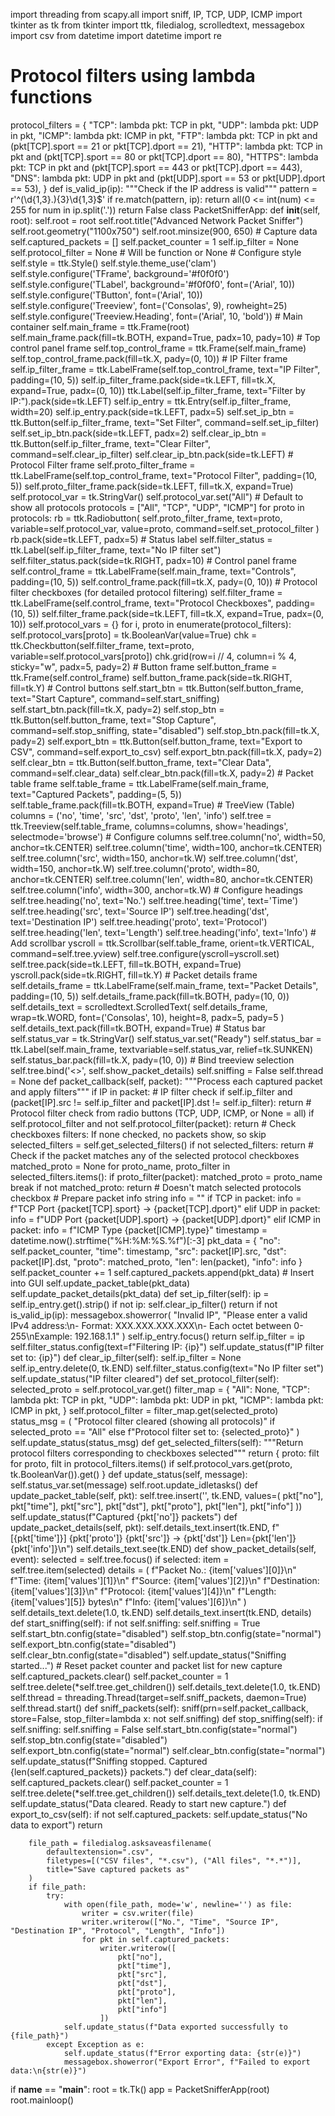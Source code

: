 import threading
from scapy.all import sniff, IP, TCP, UDP, ICMP
import tkinter as tk
from tkinter import ttk, filedialog, scrolledtext, messagebox
import csv
from datetime import datetime
import re
# Protocol filters using lambda functions
protocol_filters = {
    "TCP": lambda pkt: TCP in pkt,
    "UDP": lambda pkt: UDP in pkt,
    "ICMP": lambda pkt: ICMP in pkt,
    "FTP": lambda pkt: TCP in pkt and (pkt[TCP].sport == 21 or pkt[TCP].dport == 21),
    "HTTP": lambda pkt: TCP in pkt and (pkt[TCP].sport == 80 or pkt[TCP].dport == 80),
    "HTTPS": lambda pkt: TCP in pkt and (pkt[TCP].sport == 443 or pkt[TCP].dport == 443),
    "DNS": lambda pkt: UDP in pkt and (pkt[UDP].sport == 53 or pkt[UDP].dport == 53),
}
def is_valid_ip(ip):
    """Check if the IP address is valid"""
    pattern = r'^(\d{1,3}\.){3}\d{1,3}$'
    if re.match(pattern, ip):
        return all(0 <= int(num) <= 255 for num in ip.split('.'))
    return False
class PacketSnifferApp:
    def __init__(self, root):
        self.root = root
        self.root.title("Advanced Network Packet Sniffer")
        self.root.geometry("1100x750")
        self.root.minsize(900, 650)
        # Capture data
        self.captured_packets = []
        self.packet_counter = 1
        self.ip_filter = None
        self.protocol_filter = None  # Will be function or None
        # Configure style
        self.style = ttk.Style()
        self.style.theme_use('clam')
        self.style.configure('TFrame', background='#f0f0f0')
        self.style.configure('TLabel', background='#f0f0f0', font=('Arial', 10))
        self.style.configure('TButton', font=('Arial', 10))
        self.style.configure('Treeview', font=('Consolas', 9), rowheight=25)
        self.style.configure('Treeview.Heading', font=('Arial', 10, 'bold'))
        # Main container
        self.main_frame = ttk.Frame(root)
        self.main_frame.pack(fill=tk.BOTH, expand=True, padx=10, pady=10)
        # Top control panel frame
        self.top_control_frame = ttk.Frame(self.main_frame)
        self.top_control_frame.pack(fill=tk.X, pady=(0, 10))
        # IP Filter frame
        self.ip_filter_frame = ttk.LabelFrame(self.top_control_frame, text="IP Filter", padding=(10, 5))
        self.ip_filter_frame.pack(side=tk.LEFT, fill=tk.X, expand=True, padx=(0, 10))
        ttk.Label(self.ip_filter_frame, text="Filter by IP:").pack(side=tk.LEFT)
        self.ip_entry = ttk.Entry(self.ip_filter_frame, width=20)
        self.ip_entry.pack(side=tk.LEFT, padx=5)
        self.set_ip_btn = ttk.Button(self.ip_filter_frame, text="Set Filter", command=self.set_ip_filter)
        self.set_ip_btn.pack(side=tk.LEFT, padx=2)
        self.clear_ip_btn = ttk.Button(self.ip_filter_frame, text="Clear Filter", command=self.clear_ip_filter)
        self.clear_ip_btn.pack(side=tk.LEFT)
        # Protocol Filter frame
        self.proto_filter_frame = ttk.LabelFrame(self.top_control_frame, text="Protocol Filter", padding=(10, 5))
        self.proto_filter_frame.pack(side=tk.LEFT, fill=tk.X, expand=True)
        self.protocol_var = tk.StringVar()
        self.protocol_var.set("All")  # Default to show all protocols
        protocols = ["All", "TCP", "UDP", "ICMP"]
        for proto in protocols:
            rb = ttk.Radiobutton(
                self.proto_filter_frame,
                text=proto,
                variable=self.protocol_var,
                value=proto,
                command=self.set_protocol_filter
            )
            rb.pack(side=tk.LEFT, padx=5)
        # Status label
        self.filter_status = ttk.Label(self.ip_filter_frame, text="No IP filter set")
        self.filter_status.pack(side=tk.RIGHT, padx=10)
        # Control panel frame
        self.control_frame = ttk.LabelFrame(self.main_frame, text="Controls", padding=(10, 5))
        self.control_frame.pack(fill=tk.X, pady=(0, 10))
        # Protocol filter checkboxes (for detailed protocol filtering)
        self.filter_frame = ttk.LabelFrame(self.control_frame, text="Protocol Checkboxes", padding=(10, 5))
        self.filter_frame.pack(side=tk.LEFT, fill=tk.X, expand=True, padx=(0, 10))
        self.protocol_vars = {}
        for i, proto in enumerate(protocol_filters):
            self.protocol_vars[proto] = tk.BooleanVar(value=True)
            chk = ttk.Checkbutton(self.filter_frame, text=proto, variable=self.protocol_vars[proto])
            chk.grid(row=i // 4, column=i % 4, sticky="w", padx=5, pady=2)
        # Button frame
        self.button_frame = ttk.Frame(self.control_frame)
        self.button_frame.pack(side=tk.RIGHT, fill=tk.Y)
        # Control buttons
        self.start_btn = ttk.Button(self.button_frame, text="Start Capture", command=self.start_sniffing)
        self.start_btn.pack(fill=tk.X, pady=2)
        self.stop_btn = ttk.Button(self.button_frame, text="Stop Capture", command=self.stop_sniffing, state="disabled")
        self.stop_btn.pack(fill=tk.X, pady=2)
        self.export_btn = ttk.Button(self.button_frame, text="Export to CSV", command=self.export_to_csv)
        self.export_btn.pack(fill=tk.X, pady=2)
        self.clear_btn = ttk.Button(self.button_frame, text="Clear Data", command=self.clear_data)
        self.clear_btn.pack(fill=tk.X, pady=2)
        # Packet table frame
        self.table_frame = ttk.LabelFrame(self.main_frame, text="Captured Packets", padding=(5, 5))
        self.table_frame.pack(fill=tk.BOTH, expand=True)
        # TreeView (Table)
        columns = ('no', 'time', 'src', 'dst', 'proto', 'len', 'info')
        self.tree = ttk.Treeview(self.table_frame, columns=columns, show='headings', selectmode='browse')
        # Configure columns
        self.tree.column('no', width=50, anchor=tk.CENTER)
        self.tree.column('time', width=100, anchor=tk.CENTER)
        self.tree.column('src', width=150, anchor=tk.W)
        self.tree.column('dst', width=150, anchor=tk.W)
        self.tree.column('proto', width=80, anchor=tk.CENTER)
        self.tree.column('len', width=80, anchor=tk.CENTER)
        self.tree.column('info', width=300, anchor=tk.W)
        # Configure headings
        self.tree.heading('no', text='No.')
        self.tree.heading('time', text='Time')
        self.tree.heading('src', text='Source IP')
        self.tree.heading('dst', text='Destination IP')
        self.tree.heading('proto', text='Protocol')
        self.tree.heading('len', text='Length')
        self.tree.heading('info', text='Info')
        # Add scrollbar
        yscroll = ttk.Scrollbar(self.table_frame, orient=tk.VERTICAL, command=self.tree.yview)
        self.tree.configure(yscroll=yscroll.set)
        self.tree.pack(side=tk.LEFT, fill=tk.BOTH, expand=True)
        yscroll.pack(side=tk.RIGHT, fill=tk.Y)
        # Packet details frame
        self.details_frame = ttk.LabelFrame(self.main_frame, text="Packet Details", padding=(10, 5))
        self.details_frame.pack(fill=tk.BOTH, pady=(10, 0))
        self.details_text = scrolledtext.ScrolledText(
            self.details_frame,
            wrap=tk.WORD,
            font=('Consolas', 10),
            height=8,
            padx=5,
            pady=5
        )
        self.details_text.pack(fill=tk.BOTH, expand=True)
        # Status bar
        self.status_var = tk.StringVar()
        self.status_var.set("Ready")
        self.status_bar = ttk.Label(self.main_frame, textvariable=self.status_var, relief=tk.SUNKEN)
        self.status_bar.pack(fill=tk.X, pady=(10, 0))
        # Bind treeview selection
        self.tree.bind('<<TreeviewSelect>>', self.show_packet_details)
        self.sniffing = False
        self.thread = None
    def packet_callback(self, packet):
        """Process each captured packet and apply filters"""
        if IP in packet:
            # IP filter check
            if self.ip_filter and (packet[IP].src != self.ip_filter and packet[IP].dst != self.ip_filter):
                return
            # Protocol filter check from radio buttons (TCP, UDP, ICMP, or None = all)
            if self.protocol_filter and not self.protocol_filter(packet):
                return
            # Check checkboxes filters: If none checked, no packets show, so skip
            selected_filters = self.get_selected_filters()
            if not selected_filters:
                return
            # Check if the packet matches any of the selected protocol checkboxes
            matched_proto = None
            for proto_name, proto_filter in selected_filters.items():
                if proto_filter(packet):
                    matched_proto = proto_name
                    break
            if not matched_proto:
                return  # Doesn't match selected protocols checkbox
            # Prepare packet info string
            info = ""
            if TCP in packet:
                info = f"TCP Port {packet[TCP].sport} → {packet[TCP].dport}"
            elif UDP in packet:
                info = f"UDP Port {packet[UDP].sport} → {packet[UDP].dport}"
            elif ICMP in packet:
                info = f"ICMP Type {packet[ICMP].type}"
            timestamp = datetime.now().strftime("%H:%M:%S.%f")[:-3]
            pkt_data = {
                "no": self.packet_counter,
                "time": timestamp,
                "src": packet[IP].src,
                "dst": packet[IP].dst,
                "proto": matched_proto,
                "len": len(packet),
                "info": info
            }
            self.packet_counter += 1
            self.captured_packets.append(pkt_data)
            # Insert into GUI
            self.update_packet_table(pkt_data)
            self.update_packet_details(pkt_data)
    def set_ip_filter(self):
        ip = self.ip_entry.get().strip()
        if not ip:
            self.clear_ip_filter()
            return
        if not is_valid_ip(ip):
            messagebox.showerror(
                "Invalid IP",
                "Please enter a valid IPv4 address:\n- Format: XXX.XXX.XXX.XXX\n- Each octet between 0-255\nExample: 192.168.1.1"
            )
            self.ip_entry.focus()
            return
        self.ip_filter = ip
        self.filter_status.config(text=f"Filtering IP: {ip}")
        self.update_status(f"IP filter set to: {ip}")
    def clear_ip_filter(self):
        self.ip_filter = None
        self.ip_entry.delete(0, tk.END)
        self.filter_status.config(text="No IP filter set")
        self.update_status("IP filter cleared")
    def set_protocol_filter(self):
        selected_proto = self.protocol_var.get()
        filter_map = {
            "All": None,
            "TCP": lambda pkt: TCP in pkt,
            "UDP": lambda pkt: UDP in pkt,
            "ICMP": lambda pkt: ICMP in pkt,
        }
        self.protocol_filter = filter_map.get(selected_proto)
        status_msg = (
            "Protocol filter cleared (showing all protocols)"
            if selected_proto == "All"
            else f"Protocol filter set to: {selected_proto}"
        )
        self.update_status(status_msg)
    def get_selected_filters(self):
        """Return protocol filters corresponding to checkboxes selected"""
        return {
            proto: filt
            for proto, filt in protocol_filters.items()
            if self.protocol_vars.get(proto, tk.BooleanVar()).get()
        }
    def update_status(self, message):
        self.status_var.set(message)
        self.root.update_idletasks()
    def update_packet_table(self, pkt):
        self.tree.insert('', tk.END, values=(
            pkt["no"],
            pkt["time"],
            pkt["src"],
            pkt["dst"],
            pkt["proto"],
            pkt["len"],
            pkt["info"]
        ))
        self.update_status(f"Captured {pkt['no']} packets")
    def update_packet_details(self, pkt):
        self.details_text.insert(tk.END,
                                 f"[{pkt['time']}] {pkt['proto']} {pkt['src']} → {pkt['dst']} Len={pkt['len']} {pkt['info']}\n")
        self.details_text.see(tk.END)
    def show_packet_details(self, event):
        selected = self.tree.focus()
        if selected:
            item = self.tree.item(selected)
            details = (
                f"Packet No.: {item['values'][0]}\n"
                f"Time: {item['values'][1]}\n"
                f"Source: {item['values'][2]}\n"
                f"Destination: {item['values'][3]}\n"
                f"Protocol: {item['values'][4]}\n"
                f"Length: {item['values'][5]} bytes\n"
                f"Info: {item['values'][6]}\n"
            )
            self.details_text.delete(1.0, tk.END)
            self.details_text.insert(tk.END, details)
    def start_sniffing(self):
        if not self.sniffing:
            self.sniffing = True
            self.start_btn.config(state="disabled")
            self.stop_btn.config(state="normal")
            self.export_btn.config(state="disabled")
            self.clear_btn.config(state="disabled")
            self.update_status("Sniffing started...")
            # Reset packet counter and packet list for new capture
            self.captured_packets.clear()
            self.packet_counter = 1
            self.tree.delete(*self.tree.get_children())
            self.details_text.delete(1.0, tk.END)
            self.thread = threading.Thread(target=self.sniff_packets, daemon=True)
            self.thread.start()
    def sniff_packets(self):
        sniff(prn=self.packet_callback, store=False, stop_filter=lambda x: not self.sniffing)
    def stop_sniffing(self):
        if self.sniffing:
            self.sniffing = False
            self.start_btn.config(state="normal")
            self.stop_btn.config(state="disabled")
            self.export_btn.config(state="normal")
            self.clear_btn.config(state="normal")
            self.update_status(f"Sniffing stopped. Captured {len(self.captured_packets)} packets.")
    def clear_data(self):
        self.captured_packets.clear()
        self.packet_counter = 1
        self.tree.delete(*self.tree.get_children())
        self.details_text.delete(1.0, tk.END)
        self.update_status("Data cleared. Ready to start new capture.")
    def export_to_csv(self):
        if not self.captured_packets:
            self.update_status("No data to export")
            return

        file_path = filedialog.asksaveasfilename(
            defaultextension=".csv",
            filetypes=[("CSV files", "*.csv"), ("All files", "*.*")],
            title="Save captured packets as"
        )
        if file_path:
            try:
                with open(file_path, mode='w', newline='') as file:
                    writer = csv.writer(file)
                    writer.writerow(["No.", "Time", "Source IP", "Destination IP", "Protocol", "Length", "Info"])
                    for pkt in self.captured_packets:
                        writer.writerow([
                            pkt["no"],
                            pkt["time"],
                            pkt["src"],
                            pkt["dst"],
                            pkt["proto"],
                            pkt["len"],
                            pkt["info"]
                        ])
                self.update_status(f"Data exported successfully to {file_path}")
            except Exception as e:
                self.update_status(f"Error exporting data: {str(e)}")
                messagebox.showerror("Export Error", f"Failed to export data:\n{str(e)}")
if __name__ == "__main__":
    root = tk.Tk()
    app = PacketSnifferApp(root)
    root.mainloop()

